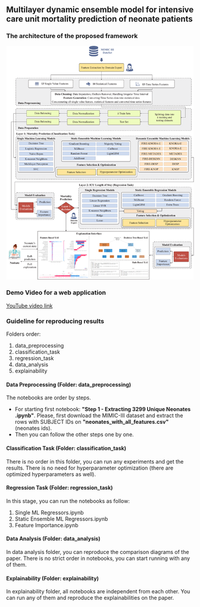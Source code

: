 ## Multilayer dynamic ensemble model for intensive care unit mortality prediction of neonate patients  


### The architecture of the proposed framework 
<img src="assets/images/figure_1_architecture.png">  

### Demo Video for a web application 
[YouTube video link](https://www.youtube.com/watch?v=8cM7p4Oats0)


### Guideline for reproducing results 

Folders order: 
1. data_preprocessing 
2. classification_task 
3. regression_task 
4. data_analysis 
5. explainability 


#### Data Preprocessing (Folder: data_preprocessing) 
The notebooks are order by steps. 
- For starting first notebook: **"Step 1 - Extracting 3299 Unique Neonates .ipynb"**. Please, first download the MIMIC-III dataset and extract the rows with SUBJECT IDs on **"neonates_with_all_features.csv"** (neonates ids). 
- Then you can follow the other steps one by one. 

 
#### Classification Task (Folder: classification_task)  
There is no order in this folder, you can run any experiments and get the results. There is no need for hyperparameter optimization (there are optimized hyperparameters as well). 

#### Regression Task (Folder: regression_task)   
In this stage, you can run the notebooks as follow: 
1. Single ML Regressors.ipynb 
2. Static Ensemble ML Regressors.ipynb 
3. Feature Importance.ipynb 

#### Data Analysis (Folder: data_analysis) 
In data analysis folder, you can reproduce the comparison diagrams of the paper. There is no strict order in notebooks, you can start running with any of them. 

#### Explainability (Folder: explainability)  
In explainability folder, all notebooks are independent from each other. You can run any of them and reproduce the explainabilities on the paper. 

